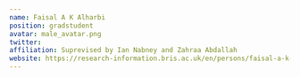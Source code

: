 ```yaml
---
name: Faisal A K Alharbi
position: gradstudent 
avatar: male_avatar.png
twitter: 
affiliation: Suprevised by Ian Nabney and Zahraa Abdallah 
website: https://research-information.bris.ac.uk/en/persons/faisal-a-k-alharbi
---
```

